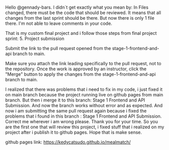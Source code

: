 Hello @gennady-bars. I didn`t get exactly what you mean by:
In Files changed, there must be the code that should be reviewed. It means that all changes from the last sprint should be there. But now there is only 1 file there. I'm not able to leave comments in your code.

That is my custom final project and i follow those steps from final project sprint: 5. Project submission

Submit the link to the pull request opened from the stage-1-frontend-and-api branch to main.

Make sure you attach the link leading specifically to the pull request, not to the repository. Once the work is approved by an instructor, click the "Merge" button to apply the changes from the stage-1-frontend-and-api branch to main.

I realized that there was problems that i need to fix in my code, i just fixed it on main branch because the project running live on github pages from main branch. But then i merge it to this branch: Stage 1 Frontend and API Submission.
And now the branch works without error and as expected. And now i am submitting the same pull request again because i fixed the problems that i found in this branch : Stage 1 Frontend and API Submission.
Correct me wherever i am wrong please. Thank you for your time.
So you are the first one that will review this project, i fixed stuff that i realized on my project after i publish it to github pages. Hope that is make sense.

github pages link: https://kedycatsudo.github.io/mealmatch/
